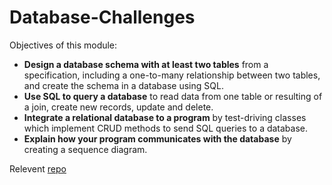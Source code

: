 # Database-Challenges

Objectives of this module:
  * **Design a database schema with at least two tables** from a specification, including a one-to-many relationship between two tables, and create the schema in a database using SQL.
  * **Use SQL to query a database** to read data from one table or resulting of a join, create new records, update and delete.
  * **Integrate a relational database to a program** by test-driving classes which implement CRUD methods to send SQL queries to a database.
  * **Explain how your program communicates with the database** by creating a sequence diagram.
  
  Relevent [repo](https://github.com/makersacademy/databases)

